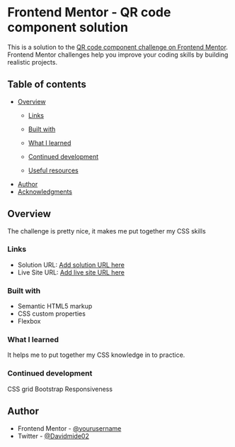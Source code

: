 # Frontend Mentor - QR code component solution

This is a solution to the [QR code component challenge on Frontend Mentor](https://www.frontendmentor.io/challenges/qr-code-component-iux_sIO_H). Frontend Mentor challenges help you improve your coding skills by building realistic projects. 

## Table of contents

- [Overview](#overview)
  - [Links](#links)

  - [Built with](#built-with)
  - [What I learned](#what-i-learned)
  - [Continued development](#continued-development)
  - [Useful resources](#useful-resources)
- [Author](#author)
- [Acknowledgments](#acknowledgments)


## Overview
The challenge is pretty nice, it makes me put together my CSS skills


### Links

- Solution URL: [Add solution URL here](https://github.com/Davidmide02/QR-code-component.git)
- Live Site URL: [Add live site URL here](https://your-live-site-url.com)


### Built with

- Semantic HTML5 markup
- CSS custom properties
- Flexbox


### What I learned
 It helps me  to put together my CSS knowledge in to practice.



### Continued development

CSS grid
Bootstrap
Responsiveness






## Author

- Frontend Mentor - [@yourusername](https://www.frontendmentor.io/profile/Davidmide02)
- Twitter - [@Davidmide02](https://www.twitter.com/Davidmide02)


